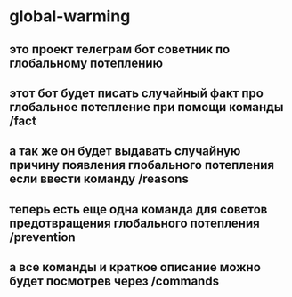 # global-warming
## это проект телеграм бот советник по глобальному потеплению
## этот бот будет писать случайный факт про глобальное потепление при помощи команды /fact
## а так же он будет выдавать случайную причину появления глобального потепления если ввести команду /reasons
## теперь есть еще одна команда для советов предотвращения глобального потепления /prevention
## а все команды и краткое описание можно будет посмотрев через /commands

